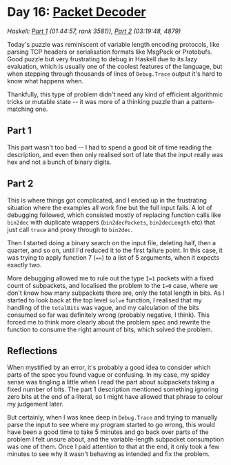 # Day 16: [Packet Decoder](https://adventofcode.com/2021/day/16)
*Haskell: [Part 1](https://github.com/DestyNova/advent_of_code_2021/blob/main/day16/Part1.hs) (01:44:57, rank 3581)), [Part 2](https://github.com/DestyNova/advent_of_code_2021/blob/main/day16/Part2.hs) (03:19:48, 4879)*

Today's puzzle was reminiscent of variable length encoding protocols, like parsing TCP headers or serialisation formats like MsgPack or Protobufs. Good puzzle but very frustrating to debug in Haskell due to its lazy evaluation, which is usually one of the coolest features of the language, but when stepping through thousands of lines of `Debug.Trace` output it's hard to know what happens when.

Thankfully, this type of problem didn't need any kind of efficient algorithmic tricks or mutable state -- it was more of a thinking puzzle than a pattern-matching one.

## Part 1

This part wasn't too bad -- I had to spend a good bit of time reading the description, and even then only realised sort of late that the input really was hex and not a bunch of binary digits.

## Part 2

This is where things got complicated, and I ended up in the frustrating situation where the examples all work fine but the full input fails. A lot of debugging followed, which consisted mostly of replacing function calls like `bin2dec` with duplicate wrappers (`bin2decPackets`, `bin2decLength` etc) that just call `trace` and proxy through to `bin2dec`.

Then I started doing a binary search on the input file, deleting half, then a quarter, and so on, until I'd reduced it to the first failure point. In this case, it was trying to apply function 7 (`==`) to a list of 5 arguments, when it expects exactly two.

More debugging allowed me to rule out the type `I=1` packets with a fixed count of subpackets, and localised the problem to the `I=0` case, where we don't know how many subpackets there are, only the total length in bits.
As I started to look back at the top level `solve` function, I realised that my handling of the `totalBits` was vague, and my calculation of the bits consumed so far was definitely wrong (probably negative, I think). This forced me to think more clearly about the problem spec and rewrite the function to consume the right amount of bits, which solved the problem.

## Reflections

When mystified by an error, it's probably a good idea to consider which parts of the spec you found vague or confusing. In my case, my spidey sense was tingling a little when I read the part about subpackets taking a fixed number of bits. The part 1 description mentioned something ignoring zero bits at the end of a literal, so I might have allowed that phrase to colour my judgement later.

But certainly, when I was knee deep in `Debug.Trace` and trying to manually parse the input to see where my program started to go wrong, this would have been a good time to take 5 minutes and go back over parts of the problem I felt unsure about, and the variable-length subpacket consumption was one of them. Once I paid attention to that at the end, it only took a few minutes to see why it wasn't behaving as intended and fix the problem.
